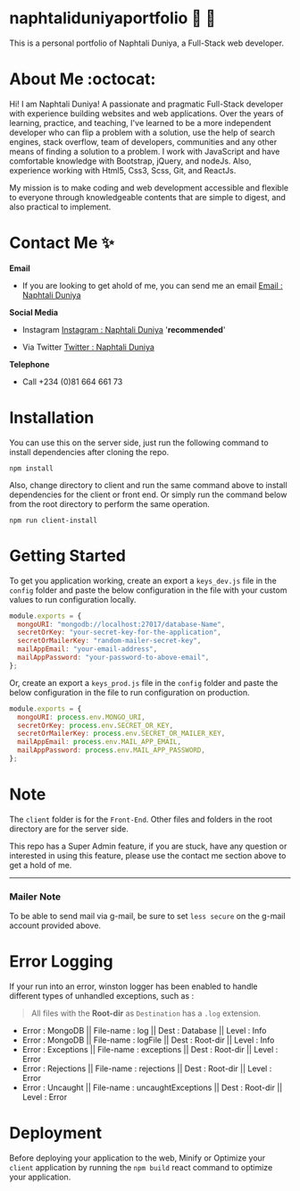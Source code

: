 # naphtaliduniyaportfolio :rocket: :metal:

This is a personal portfolio of Naphtali Duniya, a Full-Stack web developer.

# About Me :octocat:

Hi! I am Naphtali Duniya! A passionate and pragmatic Full-Stack developer with experience building websites and web applications. Over the years of learning, practice, and teaching, I've learned to be a more independent developer who can flip a problem with a solution, use the help of search engines, stack overflow, team of developers, communities and any other means of finding a solution to a problem. I work with JavaScript and have comfortable knowledge with Bootstrap, jQuery, and nodeJs. Also, experience working with Html5, Css3, Scss, Git, and ReactJs.

My mission is to make coding and web development accessible and flexible to everyone through knowledgeable contents that are simple to digest, and also practical to implement.

# Contact Me :sparkles:

**Email**

- If you are looking to get ahold of me, you can send me an email [Email : Naphtali Duniya](mailto:naphtaliduniya2@gmail.com)

**Social Media**

- Instagram [Instagram : Naphtali Duniya](https://www.instagram.com/_kouqhar) '**recommended**'

* Via Twitter [Twitter : Naphtali Duniya](https://twitter.com/kouqhar)

**Telephone**

- Call +234 (0)81 664 661 73

# Installation

You can use this on the server side, just run the following command to install dependencies after cloning the repo.

```
npm install
```

Also, change directory to client and run the same command above to install dependencies for the client or front end. Or simply run the command below from the root directory to perform the same operation.

```
npm run client-install
```

# Getting Started

To get you application working, create an export a `keys_dev.js` file in the `config` folder and paste the below configuration in the file with your custom values to run configuration locally.

```javascript
module.exports = {
  mongoURI: "mongodb://localhost:27017/database-Name",
  secretOrKey: "your-secret-key-for-the-application",
  secretOrMailerKey: "random-mailer-secret-key",
  mailAppEmail: "your-email-address",
  mailAppPassword: "your-password-to-above-email",
};
```

Or, create an export a `keys_prod.js` file in the `config` folder and paste the below configuration in the file to run configuration on production.

```javascript
module.exports = {
  mongoURI: process.env.MONGO_URI,
  secretOrKey: process.env.SECRET_OR_KEY,
  secretOrMailerKey: process.env.SECRET_OR_MAILER_KEY,
  mailAppEmail: process.env.MAIL_APP_EMAIL,
  mailAppPassword: process.env.MAIL_APP_PASSWORD,
};
```

# Note

The `client` folder is for the `Front-End`.
Other files and folders in the root directory are for the server side.

This repo has a Super Admin feature, if you are stuck, have any question or interested in using this feature, please use the contact me section above to get a hold of me.

---

### Mailer Note

To be able to send mail via g-mail, be sure to set `less secure` on the g-mail account provided above.

# Error Logging

If your run into an error, winston logger has been enabled to handle different types of unhandled exceptions, such as :

> All files with the **Root-dir** as `Destination` has a `.log` extension.

- Error : MongoDB || File-name : log || Dest : Database || Level : Info
- Error : MongoDB || File-name : logFile || Dest : Root-dir || Level : Info
- Error : Exceptions || File-name : exceptions || Dest : Root-dir || Level : Error
- Error : Rejections || File-name : rejections || Dest : Root-dir || Level : Error
- Error : Uncaught || File-name : uncaughtExceptions || Dest : Root-dir || Level : Error

# Deployment

Before deploying your application to the web, Minify or Optimize your `client` application by running the `npm build` react command to optimize your application.

